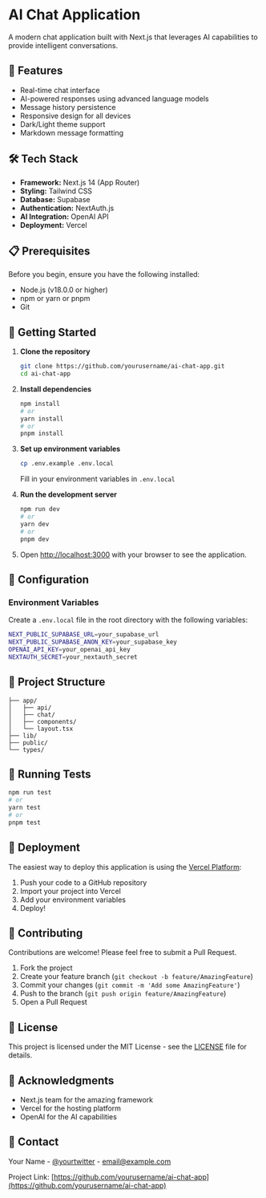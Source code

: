 # AI Chat Application

A modern chat application built with Next.js that leverages AI capabilities to provide intelligent conversations.

## 🚀 Features

- Real-time chat interface
- AI-powered responses using advanced language models
- Message history persistence
- Responsive design for all devices
- Dark/Light theme support
- Markdown message formatting

## 🛠️ Tech Stack

- **Framework:** Next.js 14 (App Router)
- **Styling:** Tailwind CSS
- **Database:** Supabase
- **Authentication:** NextAuth.js
- **AI Integration:** OpenAI API
- **Deployment:** Vercel

## 📋 Prerequisites

Before you begin, ensure you have the following installed:

- Node.js (v18.0.0 or higher)
- npm or yarn or pnpm
- Git

## 🚀 Getting Started

1. **Clone the repository**

   ```bash
   git clone https://github.com/yourusername/ai-chat-app.git
   cd ai-chat-app
   ```

2. **Install dependencies**

   ```bash
   npm install
   # or
   yarn install
   # or
   pnpm install
   ```

3. **Set up environment variables**

   ```bash
   cp .env.example .env.local
   ```

   Fill in your environment variables in `.env.local`

4. **Run the development server**

   ```bash
   npm run dev
   # or
   yarn dev
   # or
   pnpm dev
   ```

5. Open [http://localhost:3000](http://localhost:3000) with your browser to see the application.

## 🔧 Configuration

### Environment Variables

Create a `.env.local` file in the root directory with the following variables:

```bash
NEXT_PUBLIC_SUPABASE_URL=your_supabase_url
NEXT_PUBLIC_SUPABASE_ANON_KEY=your_supabase_key
OPENAI_API_KEY=your_openai_api_key
NEXTAUTH_SECRET=your_nextauth_secret
```

## 📁 Project Structure

```
├── app/
│   ├── api/
│   ├── chat/
│   ├── components/
│   └── layout.tsx
├── lib/
├── public/
└── types/
```

## 🧪 Running Tests

```bash
npm run test
# or
yarn test
# or
pnpm test
```

## 🚀 Deployment

The easiest way to deploy this application is using the [Vercel Platform](https://vercel.com):

1. Push your code to a GitHub repository
2. Import your project into Vercel
3. Add your environment variables
4. Deploy!

## 🤝 Contributing

Contributions are welcome! Please feel free to submit a Pull Request.

1. Fork the project
2. Create your feature branch (`git checkout -b feature/AmazingFeature`)
3. Commit your changes (`git commit -m 'Add some AmazingFeature'`)
4. Push to the branch (`git push origin feature/AmazingFeature`)
5. Open a Pull Request

## 📝 License

This project is licensed under the MIT License - see the [LICENSE](LICENSE) file for details.

## 👏 Acknowledgments

- Next.js team for the amazing framework
- Vercel for the hosting platform
- OpenAI for the AI capabilities

## 📧 Contact

Your Name - [@yourtwitter](https://twitter.com/yourtwitter) - email@example.com

Project Link: [https://github.com/yourusername/ai-chat-app](https://github.com/yourusername/ai-chat-app)
